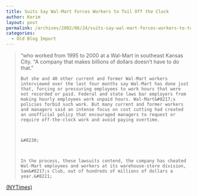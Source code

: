```yaml
---
title: Suits Say Wal-Mart Forces Workers to Toil Off the Clock
author: Kerim
layout: post
permalink: /archives/2002/06/24/suits-say-wal-mart-forces-workers-to-toil-off-the-clock/
categories:
  - Old Blog Import
---
```


>   &#8220;who worked from 1995 to 2000 at a Wal-Mart in southeast Kansas City. "A company that makes billions of dollars doesn&#8217;t have to do that." 
>   
>   
>     But she and 40 other current and former Wal-Mart workers interviewed over the last four months say Wal-Mart has done just that, forcing or pressuring employees to work hours that were not recorded or paid. Federal and state laws bar employers from making hourly employees work unpaid hours. Wal-Mart&#8217;s policies forbid such work. But many current and former workers and managers said an intense focus on cost cutting had created an unofficial policy that encouraged managers to request or require off-the-clock work and avoid paying overtime.
>   
>   
>   
>     &#8230;
>   
>   
>   
>     In the process, these lawsuits contend, the company has cheated Wal-Mart employees and workers at its warehouse-store division, Sam&#8217;s Club, out of hundreds of millions of dollars a year.&#8221;
>   


<a href="http://www.nytimes.com/2002/06/25/national/25WALM.html" onclick="_gaq.push(['_trackEvent', 'outbound-article', 'http://www.nytimes.com/2002/06/25/national/25WALM.html', '(NYTimes)']);" >(NYTimes)</a>

